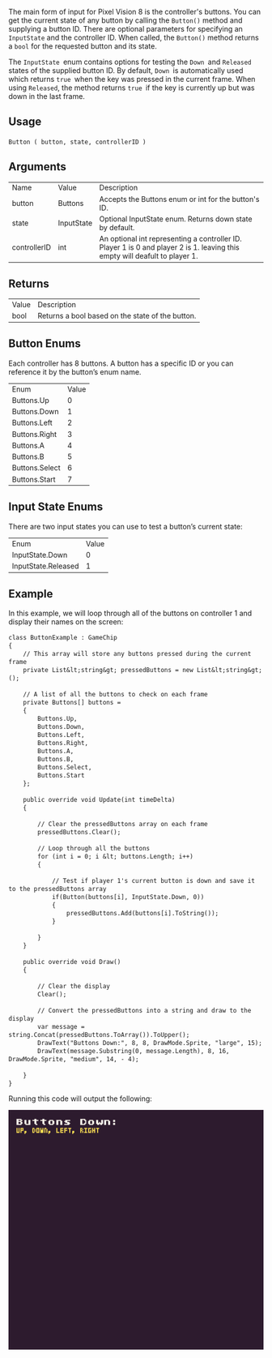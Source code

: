 The main form of input for Pixel Vision 8 is the controller's buttons. You can get the current state of any button by calling the `Button()` method and supplying a button ID. There are optional parameters for specifying an `InputState` and the controller ID. When called, the `Button()` method returns a `bool` for the requested button and its state. 

The `InputState `enum contains options for testing the `Down `and `Released `states of the supplied button ID. By default, `Down `is automatically used which returns `true `when the key was pressed in the current frame. When using `Released`, the method returns `true `if the key is currently up but was down in the last frame.

## Usage

`Button ( button, state, controllerID )`

## Arguments

<table>
  <tr>
    <td>Name</td>
    <td>Value</td>
    <td>Description</td>
  </tr>
  <tr>
    <td>button</td>
    <td>Buttons</td>
    <td>Accepts the Buttons enum or int for the button's ID.</td>
  </tr>
  <tr>
    <td>state</td>
    <td>InputState</td>
    <td>Optional InputState enum. Returns down state by default.</td>
  </tr>
  <tr>
    <td>controllerID</td>
    <td>int</td>
    <td>An optional int representing a controller ID. Player 1 is 0 and player 2 is 1. leaving this empty will deafult to player 1.</td>
  </tr>
</table>


## Returns

<table>
  <tr>
    <td>Value</td>
    <td>Description</td>
  </tr>
  <tr>
    <td>bool</td>
    <td>Returns a bool based on the state of the button.</td>
  </tr>
</table>


## Button Enums

Each controller has 8 buttons. A button has a specific ID or you can reference it by the button’s enum name.

 

<table>
  <tr>
    <td>Enum</td>
    <td>Value</td>
  </tr>
  <tr>
    <td>Buttons.Up</td>
    <td>0</td>
  </tr>
  <tr>
    <td>Buttons.Down</td>
    <td>1</td>
  </tr>
  <tr>
    <td>Buttons.Left</td>
    <td>2</td>
  </tr>
  <tr>
    <td>Buttons.Right</td>
    <td>3</td>
  </tr>
  <tr>
    <td>Buttons.A</td>
    <td>4</td>
  </tr>
  <tr>
    <td>Buttons.B</td>
    <td>5</td>
  </tr>
  <tr>
    <td>Buttons.Select</td>
    <td>6</td>
  </tr>
  <tr>
    <td>Buttons.Start</td>
    <td>7</td>
  </tr>
</table>


## Input State Enums

There are two input states you can use to test a button’s current state:

<table>
  <tr>
    <td>Enum</td>
    <td>Value</td>
  </tr>
  <tr>
    <td>InputState.Down</td>
    <td>0</td>
  </tr>
  <tr>
    <td>InputState.Released</td>
    <td>1</td>
  </tr>
</table>


## Example

In this example, we will loop through all of the buttons on controller 1 and display their names on the screen:

    class ButtonExample : GameChip
    {
        // This array will store any buttons pressed during the current frame
        private List&lt;string&gt; pressedButtons = new List&lt;string&gt;();

        // A list of all the buttons to check on each frame
        private Buttons[] buttons = 
        {
            Buttons.Up,
            Buttons.Down,
            Buttons.Left,
            Buttons.Right,
            Buttons.A,
            Buttons.B,
            Buttons.Select,
            Buttons.Start
        };

        public override void Update(int timeDelta)
        { 

            // Clear the pressedButtons array on each frame
            pressedButtons.Clear();

            // Loop through all the buttons
            for (int i = 0; i &lt; buttons.Length; i++)
            {
            
                // Test if player 1's current button is down and save it to the pressedButtons array
                if(Button(buttons[i], InputState.Down, 0))
                {
                    pressedButtons.Add(buttons[i].ToString());
                }

            }
        }

        public override void Draw()
        { 

            // Clear the display
            Clear();

            // Convert the pressedButtons into a string and draw to the display
            var message = string.Concat(pressedButtons.ToArray()).ToUpper();
            DrawText("Buttons Down:", 8, 8, DrawMode.Sprite, "large", 15);
            DrawText(message.Substring(0, message.Length), 8, 16, DrawMode.Sprite, "medium", 14, - 4);

        }
    }

Running this code will output the following:

<p style="text-align:center"><img src="images/ButtonOutput_image_0.png" /></p>


